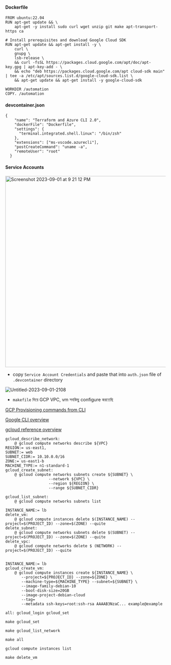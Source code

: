 
#### Dockerfile

```
FROM ubuntu:22.04
RUN apt-get update && \
    apt-get -y install sudo curl wget unzip git make apt-transport-https ca

# Install prerequisites and download Google Cloud SDK
RUN apt-get update && apt-get install -y \
    curl \
    gnupg \
    lsb-release \
    && curl -fsSL https://packages.cloud.google.com/apt/doc/apt-key.gpg | apt-key-add - \
    && echo "deb https://packages.cloud.google.com/apt cloud-sdk main" | tee -a /etc/apt/sources.list.d/google-cloud-sdk.list \
    && apt-get update && apt-get install -y google-cloud-sdk

WORKDIR /automation
COPY. /automation
```

#### devcontainer.json

```
{
    "name": "Terraform and Azure CLI 2.0",
    "dockerFile": "Dockerfile",
    "settings": {
      "terminal.integrated.shell.linux": "/bin/zsh"
    },
    "extensions": ["ms-vscode.azurecli"],
    "postCreateCommand": "uname -a",
    "remoteUser": "root"
  }
```

#### Service Accounts
<img width="600" alt="Screenshot 2023-09-01 at 9 21 12 PM" src="https://github.com/Mohsem35/DevOps/assets/58659448/bdfb165a-19cd-4bae-9c0f-885f6faf76be">

- copy `Service Account Credentials` and paste that into `auth.json` file of `.devcontainer` directory

![Untitled-2023-09-01-2108](https://github.com/Mohsem35/DevOps/assets/58659448/69eb74e5-d793-4146-856f-8704c8399c6f)


- `makefile` দিয়ে GCP VPC, vm সবকিছু configure করতেছি

[GCP Provisioning commands from CLI](https://cloud.google.com/vpc/docs/create-modify-vpc-networks#gcloud_1)

[Google CLI overview](https://cloud.google.com/sdk/gcloud)

[gcloud reference overview](https://cloud.google.com/sdk/gcloud/reference/compute/addresses)

```
gcloud_describe_network:
    @ gcloud compute networks describe ${VPC}
REGION:= us-east1,
SUBNET:= web
SUBNET_CIDR:= 10.10.0.0/16
ZONE:= us-east1-b
MACHINE_TYPE:= n1-standard-1
gcloud_create_subnet:
    @ gcloud compute networks subnets create ${SUBNET} \
                   --network ${VPC} \
                   --region ${REGION} \
                   --range ${SUBNET_CIDR}

gcloud_list_subnet:
    @ gcloud compute networks subnets list

INSTANCE_NAME:= lb
delete_vm:
    @ gcloud compute instances delete $(INSTANCE_NAME) --project=$(PROJECT_ID) --zone=$(ZONE) --quite
delete_subnet:
    @ gcloud compute networks subnets delete $(SUBNET) --project=$(PROJECT_ID) --zone=$(ZONE) --quite
delete_vpc:
    @ gcloud compute networks delete $ (NETWORK) --project=$(PROJECT_ID) --quite


INSTANCE_NAME:= lb
gcloud_create_vm:
    @ gcloud compute instances create ${INSTANCE_NAME} \
       --project=${PROJECT_ID} --zone=${ZONE} \
       --machine-type=${MACHINE_TYPE} --subnet=${SUBNET} \
       --image-family-debian-10
       --boot-disk-size=20GB
       --image-project-debian-cloud
       --tag=
       --metadata ssh-keys=root:ssh-rsa AAAAB3NzaC... example@example

all: gcloud_login gcloud_set
```





```
make gcloud_set
```
```
make gcloud_list_network
```

```
make all
```
```
gcloud compute instances list
```
```
make delete_vm
```

